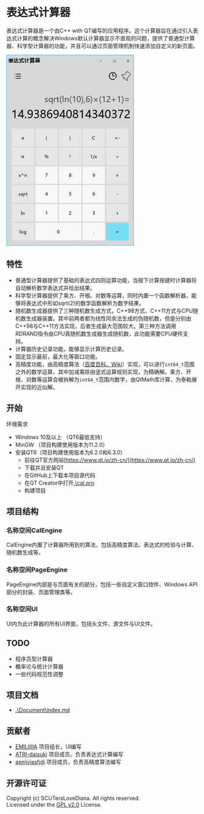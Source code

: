 # 表达式计算器
表达式计算器是一个由C++ with QT编写的应用程序。这个计算器旨在通过引入表达式计算的概念解决Windows默认计算器显示不直观的问题，提供了普通型计算器、科学型计算器的功能，并且可以通过页面管理机制快速添加自定义的新页面。

![Calculator](./Document/preview.png)

## 特性
- 普通型计算器提供了基础的表达式四则运算功能，当按下计算按键时计算器将自动解析数学表达式并给出结果。
- 科学型计算器提供了乘方、开根、对数等运算，同时内置一个函数解析器，能够将表达式中形如sqrt(2)的数学函数解析为数字结果。
- 随机数生成器提供了三种随机数生成方式，C++98方式、C++11方式与CPU随机数生成器装置。其中前两者都为线性同余法生成的伪随机数，但是分别由C++98与C++11方法实现，后者生成最大范围较大。第三种方法调用RDRAND指令由CPU真随机数生成器生成随机数，此功能需要CPU硬件支持。
- 计算器历史记录功能，能够显示计算历史记录。
- 固定显示最前，最大化等窗口功能。
- 高精度功能，由高精度算法（[百度百科、](https://baike.baidu.com/item/%E9%AB%98%E7%B2%BE%E5%BA%A6%E8%AE%A1%E7%AE%97/2671214?fr=aladdin)[Wiki](https://en.wikipedia.org/wiki/Arbitrary-precision_arithmetic)）实现，可以进行`int64_t`范围之外的数学运算，其中加减乘除由竖式运算规则实现，为精确解。乘方、开根、对数等运算会被拆解为`int64_t`范围内数字，由QtMath库计算，为泰勒展开实现的近似解。

## 开始

环境需求
- Windows 10及以上 （QT6最低支持）
- MinGW （项目构建使用版本为11.2.0）
- 安装QT6（项目构建使用版本为6.2.0和6.3.0）
  - 前往QT官方网站[https://www.qt.io/zh-cn/](https://www.qt.io/zh-cn/)
  - 下载并且安装QT
  - 在GitHub上下载本项目源代码
  - 在QT Creator中打开[.\cal.pro](.\cal.pro)
  - 构建项目

## 项目结构
### 名称空间CalEngine
CalEngine内置了计算器所用到的算法，包括高精度算法、表达式的检验与计算、随机数生成等。
### 名称空间PageEngine
PageEngine内部是与页面有关的部分，包括一些自定义窗口控件、Windows API部分的封装、页面管理类等。

### 名称空间UI
UI内为此计算器的所有UI界面，包括头文件、源文件与UI文件。

## TODO
- 程序员型计算器
- 概率论与统计计算器
- 一些代码规范性调整

## 项目文档
- [.\Document\index.md](.\Document\index.md)

## 贡献者
- [EMILIIIIA](https://github.com/EMILIIIIA) 项目组长，UI编写
- [ATRI-daisuki](https://github.com/ATRI-daisuki) 项目成员，负责表达式计算编写
- [asnijviasfjdj](https://github.com/asnijviasfjdj) 项目成员，负责高精度算法编写
## 开源许可证
Copyright (c) SCUTersLoveDiana. All rights reserved.\
Licensed under the [GPL v2.0](.\LICENSE) License.